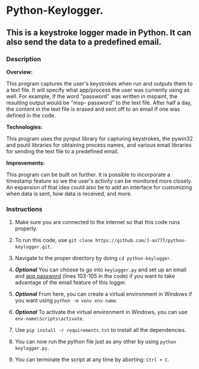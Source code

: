# Python-Keylogger.

## This is a keystroke logger made in Python. It can also send the data to a predefined email.

### Description

**Overview:**

This program captures the user's keystrokes when run and outputs them to a text file. It will specify what app/process the user was
currently using as well. For example, if the word "password" was written in mspaint, the resulting output would be "msp- password"
to the text file. After half a day, the content in the text file is erased and sent off to an email if one was defined in the code.

**Technologies:**

This program uses the pynput library for capturing keystrokes, the pywin32 and psutil libraries for obtaining process names, and various
email libraries for sending the text file to a predefined email.

**Improvements:**

This program can be built on further. It is possible to incorporate a timestamp feature so we the user's activity can be monitored more
closely. An expansion of that idea could also be to add an interface for customizing when data is sent, how data is received, and more.

### Instructions

1. Make sure you are connected to the internet so that this code runs properly.

2. To run this code, use `git clone https://github.com/J-an777/python-keylogger.git`.

3. Navigate to the proper directory by doing `cd python-keylogger`.

4. ***Optional*** You can choose to go into `keylogger.py` and set up an email and [app password](https://support.google.com/mail/answer/185833?hl=en-GB#:~:text=Create%20and%20use%20app%20passwords%201%20Go%20to,is%20generated%20on%20your%20device.%208%20Select%20Done) (lines 103-105 in the code) if you want to take advantage of the email feature of this logger.

5. ***Optional*** From here, you can create a virtual environment in Windows if you want using `python -m venv env-name`.

6. ***Optional*** To activate the virtual environment in Windows, you can use `env-name\Scripts\activate`.

7. Use `pip install -r requirements.txt` to install all the dependencies.

8. You can now run the python file just as any other by using `python keylogger.py`.

9. You can terminate the script at any time by aborting: `Ctrl + C`.